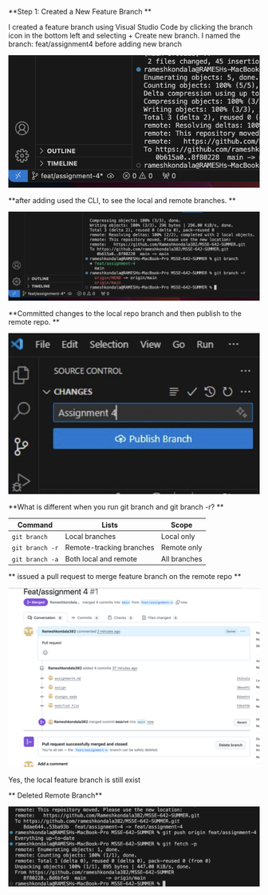 **Step 1: Created a New Feature Branch
**

I created a feature branch using Visual Studio Code by clicking the branch icon in the bottom left and selecting + Create new branch.
I named the branch: feat/assignment4 before adding new branch

![feature](screenshots/feature.png)

**after adding used the CLI, to see the local and remote branches.
**


![cli](screenshots/gitbranch.png)

**Committed  changes to the local repo branch and then publish to the remote repo.
**


![savedchanges](screenshots/commit.png)

**What is different when you run git branch and git branch -r?
**


| Command         | Lists                    | Scope        |
| --------------- | ------------------------ | ------------ |
| `git branch`    | Local branches           | Local only   |
| `git branch -r` | Remote-tracking branches | Remote only  |
| `git branch -a` | Both local and remote    | All branches |


** issued a pull request to merge  feature branch on the remote repo
**


 ![Pull Request](screenshots/Pullrequest.png)

 Yes, the local feature branch is still exist


** Deleted Remote Branch**


![data fetch](screenshots/fetch.png)

